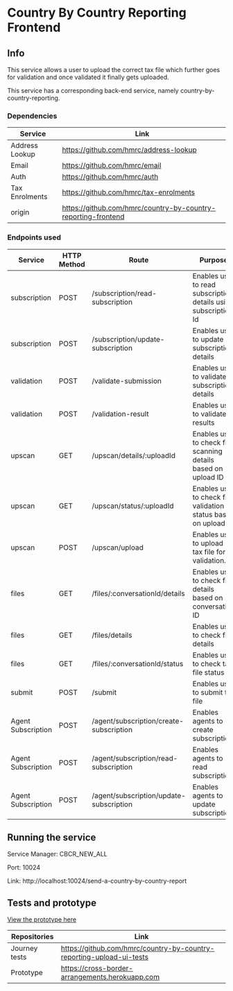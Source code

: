 # Country By Country Reporting Frontend

## Info

This service allows a user to upload the correct tax file which further goes for validation and once validated it finally gets uploaded.

This service has a corresponding back-end service, namely country-by-country-reporting.

### Dependencies

| Service           | Link                                                          |
|-------------------|---------------------------------------------------------------| 
| Address Lookup    | https://github.com/hmrc/address-lookup                        |
| Email             | https://github.com/hmrc/email                                 |
| Auth              | https://github.com/hmrc/auth                                  |
| Tax Enrolments    | https://github.com/hmrc/tax-enrolments                        |
| origin            | https://github.com/hmrc/country-by-country-reporting-frontend |

### Endpoints used

| Service             | HTTP Method | Route                                   | Purpose                                                          |
|---------------------|-------------|-----------------------------------------|------------------------------------------------------------------|
| subscription        | POST        | /subscription/read-subscription         | Enables user to read subscription details using subscription Id  |
| subscription        | POST        | /subscription/update-subscription       | Enables user to update subscription details                      |
| validation          | POST        | /validate-submission                    | Enables user to validate subscription details                    |
| validation          | POST        | /validation-result                      | Enables user to validate results                                 |
| upscan              | GET         | /upscan/details/:uploadId               | Enables user to check file scanning details based on upload ID   |
| upscan              | GET         | /upscan/status/:uploadId                | Enables user to check file validation status based on upload id  |
| upscan              | POST        | /upscan/upload                          | Enables user to upload tax file for validation.                  |
| files               | GET         | /files/:conversationId/details          | Enables user to check file details based on conversation ID      |
| files               | GET         | /files/details                          | Enables user to check file details                               |
| files               | GET         | /files/:conversationId/status           | Enables user to check tax file status                            |
| submit              | POST        | /submit                                 | Enables user to submit tax file                                  |
| Agent Subscription  | POST        | /agent/subscription/create-subscription | Enables agents to create subscription                            |
| Agent Subscription  | POST        | /agent/subscription/read-subscription   | Enables agents to read subscription                              |
| Agent Subscription  | POST        | /agent/subscription/update-subscription | Enables agents to update subscription                            |




## Running the service

Service Manager: CBCR_NEW_ALL

Port: 10024

Link: http://localhost:10024/send-a-country-by-country-report


## Tests and prototype

[View the prototype here](https://cross-border-arrangements.herokuapp.com)

| Repositories  | Link                                                                 |
|---------------|----------------------------------------------------------------------|
| Journey tests | https://github.com/hmrc/country-by-country-reporting-upload-ui-tests |
| Prototype     | https://cross-border-arrangements.herokuapp.com                      |







 
